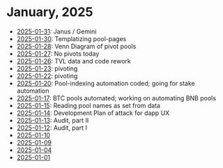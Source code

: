 # January, 2025

* [2025-01-31](31): Janus / Gemini
* [2025-01-30](30): Templatizing pool-pages
* [2025-01-28](28): Venn Diagram of pivot pools
* [2025-01-27](27): No pivots today
* [2025-01-26](26): TVL data and code rework
* [2025-01-23](23): pivoting
* [2025-01-22](22): pivoting
* [2025-01-20](20): Pool-indexing automation coded; going for stake automation
* [2025-01-17](17): BTC pools automated; working on automating BNB pools
* [2025-01-15](15): Reading pool names as set from data
* [2025-01-14](14): Development Plan of attack for dapp UX
* [2025-01-13](13): Audit, part II
* [2025-01-12](12): Audit, part I
* [2025-01-10](10)
* [2025-01-09](09)
* [2025-01-04](04)
* [2025-01-01](01)
